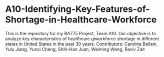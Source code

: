# A10-Identifying-Key-Features-of-Shortage-in-Healthcare-Workforce
This is the repository for my BA775 Project, Team A10. Our objective is to analyze key characteristics of healthcare giworkforce shortage in different states in United States in the past 30 years.
Contributors: Carolina Bellani, Yulu Jiang, Yunxi Cheng, Shih-Han Juan, Weiming Wang, Raviv Zait
